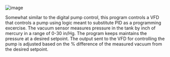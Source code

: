 ![image](https://github.com/acam4890/RSLogix-Simulation-Projects/assets/130267975/826f9618-af21-44fa-a273-ebcb766710da)

Somewhat similar to the digital pump control, this program controls a VFD that controls a pump using logic meant to substitute PID as a programming excercise. The vacuum sensor measures pressure in the tank by inch of mercury in a range of 0-30 in/Hg. The program keeps maintains the pressure at a desired setpoint. The output sent to the VFD for controlling the pump is adjusted based on the % difference of the measured vacuum from the desired setpoint.
